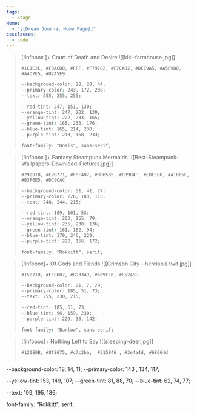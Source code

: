 ```yaml
---
tags:
  - Stage
Home:
  - "[[Dream Journal Home Page]]"
cssclasses:
  - code
---
```

> [!infobox ]+   Court of Death and Desire
> ![[kiki-farmhouse.jpg]]
> ```palette
> #1C1C2C, #F3ACD0, #FFF, #F79782, #F7CA82, #DEE9A5, #A5E9B0, #A4D7E5, #D2A5E9
> ```
> ```css
> --background-color: 28, 28, 44;
> --primary-color: 243, 172, 208;
> --text: 255, 255, 255;
>
> --red-tint: 247, 151, 130;
> --orange-tint: 247, 202, 130;
> --yellow-tint: 222, 233, 165;
> --green-tint: 165, 233, 176;
> --blue-tint: 165, 214, 230;
> --purple-tint: 213, 168, 233;
>
> font-family: "Dosis", sans-serif;
>```


> [!infobox ]+  Fantasy Steampunk Mermaids
![[Best-Steampunk-Wallpapers-Download-Pictures.jpg]]
> ```palette
> #29291B, #E2B771, #F8F4D7, #BD6535, #CB9B4F, #EBEE88, #A1B65E, #B3F6E5, #DC9CAC
> ```
>```css
> --background-color: 51, 41, 27;
> --primary-color: 226, 183, 113;
> --text: 248, 244, 215;
>
> --red-tint: 189, 101, 53;
> --orange-tint: 203, 155, 79;
> --yellow-tint: 235, 238, 136;
> --green-tint: 161, 182, 94;
> --blue-tint: 179, 246, 229;
> --purple-tint: 220, 156, 172;
>
> font-family: "Rokkitt", serif;
>```


>[!infobox]+ Of Gods and Fiends
>![[Crimson City - hereisbis twit.jpg]]
> ```palette
> #15071D, #FFE6D7, #B93349, #609FE6, #E5248E
> ```
>```css
> --background-color: 21, 7, 29;
> --primary-color: 185, 51, 73;
> --text: 255, 230, 215;
>
> --red-tint: 185, 51, 73;
> --blue-tint: 96, 159, 230;
> --purple-tint: 229, 36, 142;
>
> font-family: "Barlow", sans-serif;
>```

>[!infobox]+ Nothing Left to Say
>![[sleeping-deer.jpg]]
>```palette
> #120E0B, #8f8675, #c7c3ba,  #515846 , #3e4a4d, #68664d
> ```
>```css
--background-color: 18, 14, 11;
--primary-color: 143 , 134, 117;
>
--yellow-tint: 153, 149, 107;
--green-tint: 81, 88, 70;
--blue-tint: 62, 74, 77;
>
--text: 199, 195, 186;
>
font-family: "Rokkitt", serif;
>```
